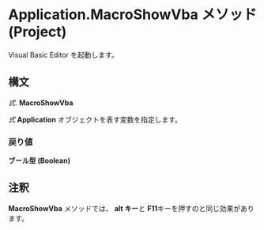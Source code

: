 
# Application.MacroShowVba メソッド (Project)

Visual Basic Editor を起動します。


## 構文

 _式_. **MacroShowVba**

 _式_ **Application** オブジェクトを表す変数を指定します。


### 戻り値

 **ブール型 (Boolean)**


## 注釈

 **MacroShowVba** メソッドでは、 **alt キー**と **F11**キーを押すのと同じ効果があります。

